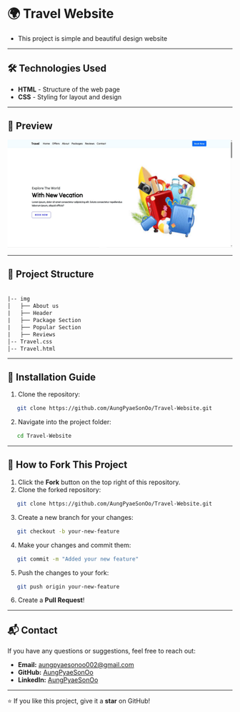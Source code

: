 # 🌍 Travel Website  

- This project is simple and beautiful design website

---

## 🛠 Technologies Used

- **HTML** - Structure of the web page
- **CSS** - Styling for layout and design

---

## 📸 Preview

![Travel-Webite](Travel-Website.jpg)

---

## 📂 Project Structure

```

|-- img
│   ├── About us
|   ├── Header
|   ├── Package Section
|   ├── Popular Section
|   ├── Reviews
│-- Travel.css
│-- Travel.html

```

---

## 🚀 Installation Guide

1. Clone the repository: 
```bash
   git clone https://github.com/AungPyaeSonOo/Travel-Website.git
```
2. Navigate into the project folder:   
```bash
   cd Travel-Website
```
---

## 🍴 How to Fork This Project

1. Click the **Fork** button on the top right of this repository.
2. Clone the forked repository:
```bash
   git clone https://github.com/AungPyaeSonOo/Travel-Website.git
```

3. Create a new branch for your changes:
```bash
   git checkout -b your-new-feature
```

4. Make your changes and commit them:
```bash
   git commit -m "Added your new feature"
```

5. Push the changes to your fork:
```bash
   git push origin your-new-feature
```

6. Create a **Pull Request**!

---

## 📬 Contact

If you have any questions or suggestions, feel free to reach out:
- **Email:** aungpyaesonoo002@gmail.com
- **GitHub:** [AungPyaeSonOo](https://github.com/AungPyaeSonOo)
- **LinkedIn:** [AungPyaeSonOo](https://www.linkedin.com/in/aung-pyae-son-oo-635761354)

---

⭐ If you like this project, give it a **star** on GitHub!

